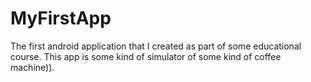 # MyFirstApp
The first android application that I created as part of some educational course.
This app is some kind of simulator of some kind of coffee machine)).
